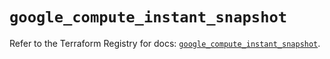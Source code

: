 # `google_compute_instant_snapshot`

Refer to the Terraform Registry for docs: [`google_compute_instant_snapshot`](https://registry.terraform.io/providers/hashicorp/google/6.30.0/docs/resources/compute_instant_snapshot).
